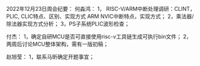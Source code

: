 2022年12月23日周会纪要：
何淼鸿：
1， RISC-V/ARM中断处理调研：CLINT，PLIC, CLIC特点、区别、实现方式
      ARM NVIC中断特点，实现方式；
2，乘法器/除法器实现方式分析；
3，PS子系统PLIC波形检查；

付杰：
1，确定自研MCU是否可直接使用risc-v工具链生成可执行bin文件；
2，两周后讨论MCU整体架构，需有一版初稿；

赵旭莹：
1，联系马昕确定开题事宜；
